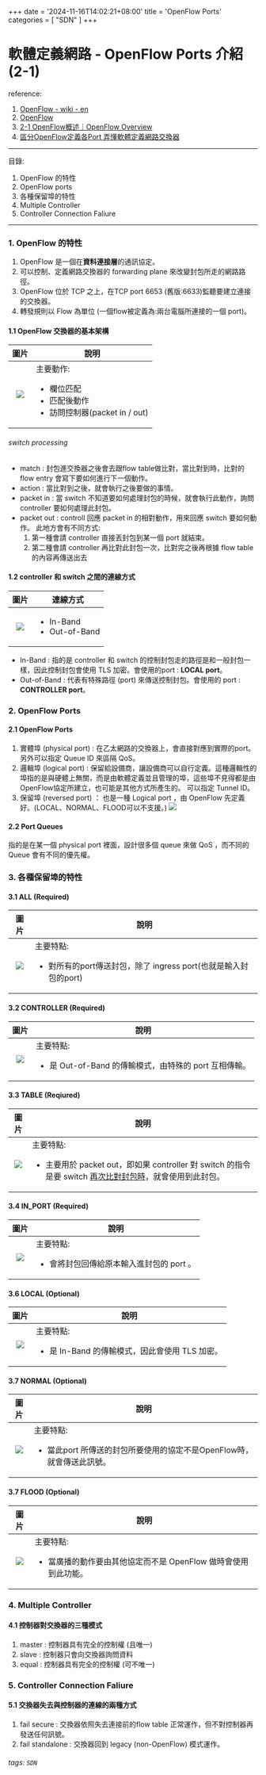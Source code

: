 +++
date = '2024-11-16T14:02:21+08:00'
title = 'OpenFlow Ports'
categories = [
    "SDN"
]
+++

# 軟體定義網路 - OpenFlow Ports 介紹  (2-1)

reference:

1. [OpenFlow - wiki - en](https://en.wikipedia.org/wiki/OpenFlow)
2. [OpenFlow](https://zh.wikipedia.org/zh-tw/OpenFlow)
3. [2-1 OpenFlow概述｜OpenFlow Overview](https://www.youtube.com/watch?v=6ZEqeWEAnL4)
4. [區分OpenFlow定義各Port 弄懂軟體定義網路交換器](https://www.netadmin.com.tw/netadmin/zh-tw/technology/FA061FD873454FB2934151DB0A6C89D1?page=2)

----

目錄:
1. OpenFlow 的特性
2. OpenFlow ports
3. 各種保留埠的特性
4. Multiple Controller
5. Controller Connection Faliure
---

### 1. OpenFlow 的特性

1. OpenFlow 是一個在**資料連接層**的通訊協定。
2. 可以控制、定義網路交換器的 forwarding plane 來改變封包所走的網路路徑。
3. OpenFlow 位於 TCP 之上，在TCP port 6653 (舊版:6633)監聽要建立連接的交換器。
4. 轉發規則以 Flow 為單位 (一個flow被定義為:兩台電腦所連接的一個 port)。


#### 1.1 OpenFlow 交換器的基本架構
| 圖片                                 | 說明                                                      |
| :------------------------------------: | --------------------------------------------------------- |
| ![](https://i.imgur.com/kPEyRcA.png) | 主要動作:<br><ul style='list-style-position:outside;'><li>欄位匹配<li>匹配後動作<li>訪問控制器(packet in / out)</ul> |

###### switch processing

* match : 封包進交換器之後會去跟flow table做比對，當比對到時，比對的 flow entry 會寫下要如何進行下一個動作。
* action : 當比對到之後，就會執行之後要做的事情。
* packet in : 當 switch 不知道要如何處理封包的時候，就會執行此動作，詢問 controller 要如何處理此封包。
* packet out : controll 回應 packet in 的相對動作，用來回應 switch 要如何動作。 此地方會有不同方式:
     1. 第一種會請 controller 直接丟封包到某一個 port 就結束。
     2. 第二種會請 controller 再比對此封包一次，比對完之後再根據 flow table 的內容再傳送出去





#### 1.2 controller 和 switch 之間的連線方式

| 圖片 | 連線方式 | 
| :--------: | -------- | 
| ![](https://i.imgur.com/6hzuv5N.png) |  <ul style='list-style-position:outside;'><li>In-Band<li> Out-of-Band</li></ul>    |

* In-Band : 指的是 controller 和 switch 的控制封包走的路徑是和一般封包一樣，因此控制封包會使用 TLS 加密。會使用的port : **LOCAL port**。
* Out-of-Band : 代表有特殊路徑 (port) 來傳送控制封包。會使用的 port : **CONTROLLER port**。


### 2. OpenFlow Ports

#### 2.1 OpenFlow Ports

1. 實體埠 (physical port) : 在乙太網路的交換器上，會直接對應到實際的port。另外可以指定 Queue ID 來區隔 QoS。
2. 邏輯埠 (logical port) : 保留給設備商，讓設備商可以自行定義。這種邏輯性的埠指的是與硬體上無關，而是由軟體定義並且管理的埠，這些埠不見得都是由OpenFlow協定所建立，也可能是其他方式所產生的。 可以指定 Tunnel ID。
3. 保留埠 (reversed port) ： 也是一種 Logical port ，由 OpenFlow 先定義好。(LOCAL、NORMAL、FLOOD可以不支援。)
![](https://i.imgur.com/Hn3jPde.png)

#### 2.2 Port Queues
指的是在某一個 physical port 裡面，設計很多個 queue 來做 QoS ，而不同的 Queue 會有不同的優先權。

### 3. 各種保留埠的特性

#### 3.1 ALL (Required)
| 圖片 | 說明 |
| :--------: | -------- | 
|![](https://i.imgur.com/jlF1GOy.png)|  主要特點:<br><ul style='list-style-position:outside;'><li>對所有的port傳送封包，除了 ingress port(也就是輸入封包的port)</li> </ul> | 



#### 3.2 CONTROLLER (Required)
| 圖片 | 說明 |
| :--------: | -------- | 
|![](https://i.imgur.com/Y9b9zmn.png)|  主要特點:<br><ul style='list-style-position:outside;'><li>是 Out-of-Band 的傳輸模式，由特殊的 port 互相傳輸。</li> </ul> | 

#### 3.3 TABLE (Reqiured)
| 圖片 | 說明 |
| :--------: | -------- | 
|![](https://i.imgur.com/UbRVrID.png)|  主要特點:<br><ul style='list-style-position:outside;'><li>主要用於 packet out，即如果 controller 對 switch 的指令是要 switch [再次比對封包時](#switch-processing)，就會使用到此封包。</li> </ul> | 



#### 3.4 IN_PORT (Required)

| 圖片 | 說明 |
| :--------: | -------- | 
|![](https://i.imgur.com/2SfxJuB.png) |  主要特點:<br><ul style='list-style-position:outside;'><li>會將封包回傳給原本輸入進封包的 port 。</li> </ul> | 


#### 3.6 LOCAL (Optional)
| 圖片 | 說明 |
| :--------: | -------- | 
| ![](https://i.imgur.com/BwyW79a.png) | 主要特點:<br><ul style='list-style-position:outside;'><li>是 In-Band 的傳輸模式，因此會使用 TLS 加密。</li> </ul> | 


#### 3.7 NORMAL (Optional)
| 圖片 | 說明 |
| :--------: | -------- | 
| ![](https://i.imgur.com/T0zRi3S.png) | 主要特點:<br><ul style='list-style-position:outside;'><li>當此port 所傳送的封包所要使用的協定不是OpenFlow時，就會傳送此訊號。</li> </ul> | 

#### 3.7 FLOOD (Optional)
| 圖片 | 說明 |
| :--------: | -------- | 
| ![](https://i.imgur.com/hai16CV.png) | 主要特點:<br><ul style='list-style-position:outside;'><li>當廣播的動作要由其他協定而不是 OpenFlow 做時會使用到此功能。 </li> </ul> | 

### 4. Multiple Controller

#### 4.1 控制器對交換器的三種模式
1. master : 控制器具有完全的控制權 (且唯一)
2. slave : 控制器只會向交換器詢問資料 
3. equal : 控制器具有完全的控制權 (可不唯一) 

### 5. Controller Connection Faliure

#### 5.1 交換器失去與控制器的連線的兩種方式
1. fail secure : 交換器依照失去連接前的flow table 正常運作，但不對控制器再發送任何訊號。
2. fail standalone : 交換器回到 legacy (non-OpenFlow) 模式運作。


###### tags: `SDN`
